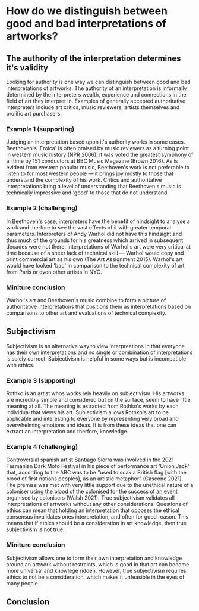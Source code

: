 # How do we distinguish between good and bad interpretations of artworks?
## The authority of the interpretation determines it's validity
Looking for authority is one way we can distinguish between good and bad interpretations of artworks. The authority of an interpretation is informally determined by the interpreters wealth, experience and connections in the field of art they interpret in. Examples of generally accepted authoritative interpreters include art critics, music reviewers, artists themselves and prolific art purchasers.  
### Example 1 (supporting)
Judging an interpretation based upon it's authority works in some cases. Beethoven's 'Eroica' is often praised by music reviewers as a turning point in western music history (NPR 2006), it was voted the greatest symphony of all time by 151 conductors at BBC Music Magazine (Brown 2016). As is evident from western popular music, Beethoven's work is not preferable to listen to for most western people — it brings joy mostly to those that understand the complexity of his work. Critics and authoritative interpretations bring a level of understanding that Beethoven's music is technically impressive and 'good' to those that do not understand.
### Example 2 (challenging)
In Beethoven's case, interpreters have the benefit of hindsight to analyse a work and therfore to see the vast effects of it with greater temporal parameters. Interpreters of Andy Warhol did not have this hindsight and thus much of the grounds for his greatness which arrived in subsequent decades were not there. Interpretations of Warhol's art were very critical at time because of a sheer lack of technical skill — Warhol would copy and print commercial art as his own (The Art Assignment 2015). Warhol's art would have looked 'bad' in comparison to the technical complexity of art from Paris or even other artists in NYC. 
### Miniture conclusion
Warhol's art and Beethoven's music combine to form a picture of authoritative interpretations that positions them as interpretations based on comparisons to other art and evaluations of technical complexity. 
## Subjectivism
Subjectivism is an alternative way to view interpreations in that everyone has their own interpretations and no single or combination of interpretations is solely correct. Subjectivism is helpful in some ways but is incompatible with ethics.
### Example 3 (supporting)
Rothko is an artist whos works rely heavily on subjectivism. His artworks are incredibly simple and considered but on the surface, seem to have little meaning at all. The meaning is extracted from Rothko's works by each individual that views his art. Subjectivism allows Rothko's art to be applicable and interesting to everyone by representing very broad and overwhelming emotions and ideas. It is from these ideas that one can extract an interpretation and therfore, knowledge.
### Example 4 (challenging)
 Controversial spanish artist Santiago Sierra was involved in the 2021 Tasmanian Dark Mofo Festival in his piece of performance art 'Union Jack' that, according to the ABC was to be "used to soak a British flag [with the blood of first nations peoples], as an artistic metaphor" (Cascone 2021). The premise was met with very little support due to the unethical nature of a coloniser using the blood of the colonised for the success of an event organised by colonisers (Walsh 2021). True subjectivism validates all interpretations of artworks without any other considerations. Questions of ethics can mean that holding an interpretation that opposes the ethical consensus invalidates ones interpretation, and often for good reason. This means that if ethics should be a consideration in art knowledge, then true subjectivism is not true. 
### Miniture conclusion
Subjectivism allows one to form their own interpretation and knowledge around an artwork without restraints, which is good in that art can become more universal and knowlege ridden. However, true subjectivism requires ethics to not be a consideration, which makes it unfeasible in the eyes of many people.
## Conclusion
